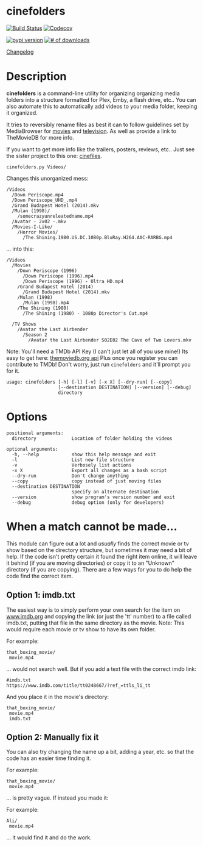 cinefolders
===========
[![Build Status](https://travis-ci.org/hgibs/cinefolders.svg?branch=master)](https://travis-ci.org/hgibs/cinefolders)
[![Codecov](https://img.shields.io/codecov/c/github/hgibs/cinefolders/master.svg)](https://codecov.io/gh/hgibs/cinefolders/)

[![pypi version](https://img.shields.io/pypi/v/cinefolders.svg)](https://pypi.python.org/pypi/cinefolders)
[![# of downloads](https://img.shields.io/pypi/dm/cinefolders.svg)](https://pypi.python.org/pypi/cinefolders)

[Changelog](https://github.com/hgibs/cinefolders/releases)

# Description
**cinefolders** is a command-line utility for organizing organizing media folders into a structure formatted for Plex,
Emby, a flash drive, etc.. You can also automate this to automatically add videos to your media folder, keeping
it organized.

It tries to reversibly rename files as best it can to follow guidelines set by MediaBrowser
 for [movies](https://github.com/MediaBrowser/Wiki/wiki/Movie%20naming) and 
[television](https://github.com/MediaBrowser/Wiki/wiki/TV%20naming). As well as provide a 
link to TheMovieDB for more info. 

If you want to get more info like the trailers, posters, reviews, etc.. Just see the 
sister project to this one: [cinefiles](https://github.com/hgibs/cinefiles).

```
cinefolders.py Videos/
```

Changes this unorganized mess:

    /Videos  
      /Down Periscope.mp4
      /Down Periscope_UHD_.mp4
      /Grand Budapest Hotel (2014).mkv
      /Mulan (1998)/  
        /somecrazyunreleatedname.mp4
      /Avatar - 2x02 -.mkv
      /Movies-I-Like/  
        /Horror Movies/
          /The.Shining.1980.US.DC.1080p.BluRay.H264.AAC-RARBG.mp4

... into this:

    /Videos
      /Movies
        /Down Periscope (1996)
          /Down Periscope (1996).mp4
          /Down Periscope (1996) - Ultra HD.mp4
        /Grand Budapest Hotel (2014)
          /Grand Budapest Hotel (2014).mkv
        /Mulan (1998)
          /Mulan (1998).mp4
        /The Shining (1980)  
          /The Shining (1980) - 1080p Director's Cut.mp4
                
      /TV Shows
        /Avatar the Last Airbender 
          /Season 2
            /Avatar the Last Airbender S02E02 The Cave of Two Lovers.mkv
            
Note: You'll need a TMDb API Key (I can't just let all of you use mine!) Its easy to get
here: [themoviedb.org api](https://www.themoviedb.org/settings/api) Plus once you register 
you can contribute to TMDb! Don't worry, just run `cinefolders` and it'll prompt you for it.


```
usage: cinefolders [-h] [-l] [-v] [-x X] [--dry-run] [--copy]
                   [--destination DESTINATION] [--version] [--debug]
                   directory
```

# Options
```
positional arguments:
  directory             Location of folder holding the videos

optional arguments:
  -h, --help            show this help message and exit
  -l                    List new file structure
  -v                    Verbosely list actions
  -x X                  Export all changes as a bash script
  --dry-run             Don't change anything
  --copy                copy instead of just moving files
  --destination DESTINATION
                        specify an alternate destination
  --version             show program's version number and exit
  --debug               debug option (only for developers)
```


# When a match cannot be made...
This module can figure out a lot and _usually_ finds the correct movie or tv show based on the directory structure, but sometimes it may need a bit of help. If the code isn't pretty certain it found the right item online, it will leave it behind (if you are moving directories) or copy it to an "Unknown" directory (if you are copying). There are a few ways for you to do help the code find the correct item. 

## Option 1: imdb.txt
The easiest way is to simply perform your own search for the item on www.imdb.org and copying the link (or just the 'tt' number) to a file called imdb.txt, putting that file in the same directory as the movie. Note: This would require each movie or tv show to have its own folder.

For example:
```
that_boxing_movie/
 movie.mp4
```
... would not search well. But if you add a text file with the correct imdb link:
```
#imdb.txt
https://www.imdb.com/title/tt0248667/?ref_=ttls_li_tt
```
And you place it in the movie's directory:
```
that_boxing_movie/
 movie.mp4
 imdb.txt
```

## Option 2: Manually fix it
You can also try changing the name up a bit, adding a year, etc. so that the code has an easier time finding it.

For example:
```
that_boxing_movie/
 movie.mp4
```
... is pretty vague. If instead you made it:

For example:
```
Ali/
 movie.mp4
```
... it would find it and do the work.
